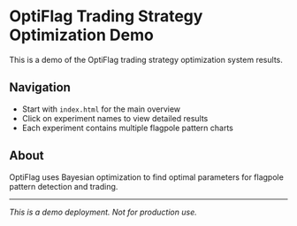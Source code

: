 # OptiFlag Trading Strategy Optimization Demo

This is a demo of the OptiFlag trading strategy optimization system results.

## Navigation

- Start with `index.html` for the main overview
- Click on experiment names to view detailed results
- Each experiment contains multiple flagpole pattern charts

## About

OptiFlag uses Bayesian optimization to find optimal parameters for flagpole pattern detection and trading.

---

*This is a demo deployment. Not for production use.*
